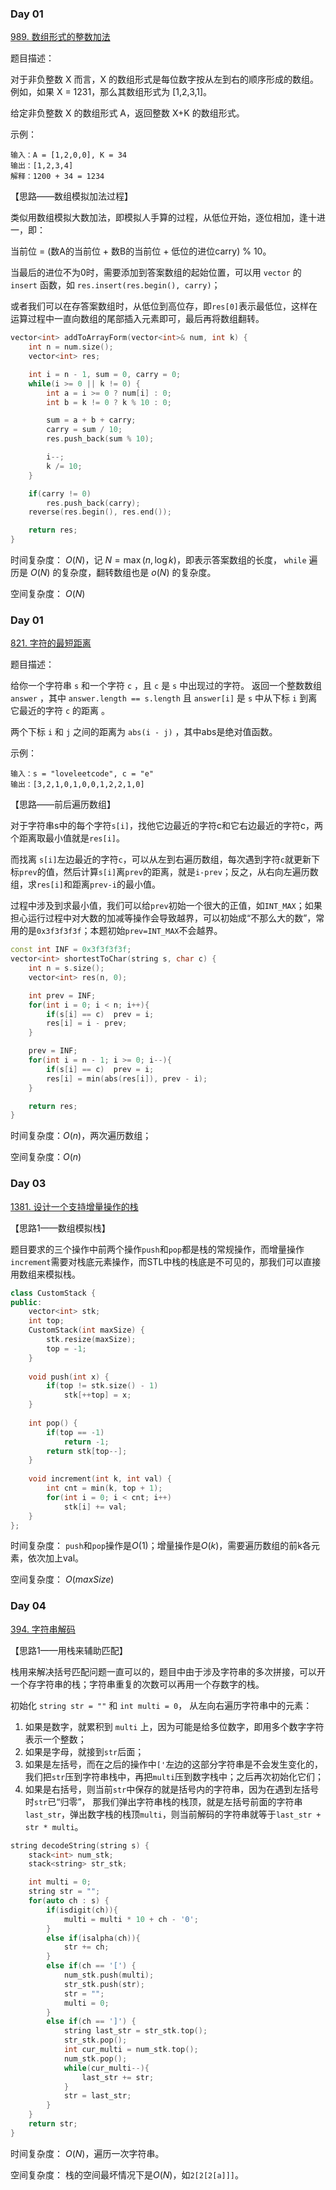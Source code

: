 ### Day 01

[989. 数组形式的整数加法](https://leetcode-cn.com/problems/add-to-array-form-of-integer/)

题目描述：

对于非负整数 X 而言，X 的数组形式是每位数字按从左到右的顺序形成的数组。例如，如果 X = 1231，那么其数组形式为 [1,2,3,1]。

给定非负整数 X 的数组形式 A，返回整数 X+K 的数组形式。

示例：

```
输入：A = [1,2,0,0], K = 34
输出：[1,2,3,4]
解释：1200 + 34 = 1234
```

【思路——数组模拟加法过程】

类似用数组模拟大数加法，即模拟人手算的过程，从低位开始，逐位相加，逢十进一，即：

 当前位 = (数A的当前位 + 数B的当前位 + 低位的进位carry) % 10。
 
 当最后的进位不为0时，需要添加到答案数组的起始位置，可以用 `vector` 的 `insert` 函数，如 `res.insert(res.begin(), carry)`；
 
 或者我们可以在存答案数组时，从低位到高位存，即`res[0]`表示最低位，这样在运算过程中一直向数组的尾部插入元素即可，最后再将数组翻转。


```c++
vector<int> addToArrayForm(vector<int>& num, int k) {
    int n = num.size();
    vector<int> res;

    int i = n - 1, sum = 0, carry = 0;
    while(i >= 0 || k != 0) {
        int a = i >= 0 ? num[i] : 0;
        int b = k != 0 ? k % 10 : 0;

        sum = a + b + carry;
        carry = sum / 10;
        res.push_back(sum % 10);

        i--;
        k /= 10;
    }

    if(carry != 0)
        res.push_back(carry);
    reverse(res.begin(), res.end());

    return res;
}
```

时间复杂度： $O(N)$，记 $N= \max(n, \log k)$，即表示答案数组的长度， `while` 遍历是 $O(N)$ 的复杂度，翻转数组也是 $o(N)$ 的复杂度。

空间复杂度： $O(N)$

### Day 01

[821. 字符的最短距离](https://leetcode-cn.com/problems/shortest-distance-to-a-character/)

题目描述：

给你一个字符串 `s` 和一个字符 `c` ，且 `c` 是 `s` 中出现过的字符。
返回一个整数数组 `answer` ，其中 `answer.length == s.length` 且 `answer[i]` 是 `s` 中从下标 `i` 到离它最近的字符 `c` 的距离 。

两个下标 `i` 和 `j` 之间的距离为 `abs(i - j)` ，其中abs是绝对值函数。

示例：

```
输入：s = "loveleetcode", c = "e"
输出：[3,2,1,0,1,0,0,1,2,2,1,0]
```

【思路——前后遍历数组】

对于字符串s中的每个字符`s[i]`，找他它边最近的字符c和它右边最近的字符c，两个距离取最小值就是`res[i]`。

而找离 `s[i]`左边最近的字符`c`，可以从左到右遍历数组，每次遇到字符`c`就更新下标`prev`的值，然后计算`s[i]`离`prev`的距离，就是`i-prev`；反之，从右向左遍历数组，求`res[i]`和距离`prev-i`的最小值。

过程中涉及到求最小值，我们可以给`prev`初始一个很大的正值，如`INT_MAX`；如果担心运行过程中对大数的加减等操作会导致越界，可以初始成“不那么大的数”，常用的是`0x3f3f3f3f`；本题初始`prev=INT_MAX`不会越界。

```c++
const int INF = 0x3f3f3f3f;
vector<int> shortestToChar(string s, char c) {
    int n = s.size();
    vector<int> res(n, 0);

    int prev = INF;
    for(int i = 0; i < n; i++){
        if(s[i] == c)  prev = i;
        res[i] = i - prev;
    }

    prev = INF;
    for(int i = n - 1; i >= 0; i--){
        if(s[i] == c)  prev = i;
        res[i] = min(abs(res[i]), prev - i);
    }

    return res;
}
```

时间复杂度：$O(n)$，两次遍历数组；

空间复杂度：$O(n)$

### Day 03

[1381. 设计一个支持增量操作的栈](https://leetcode-cn.com/problems/design-a-stack-with-increment-operation/)


【思路1——数组模拟栈】

题目要求的三个操作中前两个操作`push`和`pop`都是栈的常规操作，而增量操作`increment`需要对栈底元素操作，而STL中栈的栈底是不可见的，那我们可以直接用数组来模拟栈。

```c++
class CustomStack {
public:
    vector<int> stk;
    int top;
    CustomStack(int maxSize) {
        stk.resize(maxSize);
        top = -1;
    }
    
    void push(int x) {
        if(top != stk.size() - 1)
            stk[++top] = x;
    }
    
    int pop() {
        if(top == -1)
            return -1;
        return stk[top--];
    }
    
    void increment(int k, int val) {
        int cnt = min(k, top + 1);
        for(int i = 0; i < cnt; i++)
            stk[i] += val;
    }
};
```

时间复杂度： `push`和`pop`操作是$O(1)$；增量操作是$O(k)$，需要遍历数组的前k各元素，依次加上val。

空间复杂度： $O(maxSize)$



### Day 04

[394. 字符串解码](https://leetcode-cn.com/problems/decode-string/)


【思路1——用栈来辅助匹配】

栈用来解决括号匹配问题一直可以的，题目中由于涉及字符串的多次拼接，可以开一个存字符串的栈；字符串重复的次数可以再用一个存数字的栈。

初始化 `string str = ""` 和 `int multi = 0`， 从左向右遍历字符串中的元素：

1. 如果是数字，就累积到 `multi` 上，因为可能是给多位数字，即用多个数字字符表示一个整数；
2. 如果是字母，就接到`str`后面；
3. 如果是左括号，而在之后的操作中`['`左边的这部分字符串是不会发生变化的，我们把`str`压到字符串栈中，再把`multi`压到数字栈中；之后再次初始化它们；
4. 如果是右括号，则当前`str`中保存的就是括号内的字符串，因为在遇到左括号时`str`已“归零”， 那我们弹出字符串栈的栈顶，就是左括号前面的字符串`last_str`，弹出数字栈的栈顶`multi`，则当前解码的字符串就等于`last_str + str * multi`。

```c++
string decodeString(string s) {
    stack<int> num_stk;
    stack<string> str_stk;

    int multi = 0;
    string str = "";
    for(auto ch : s) {
        if(isdigit(ch)){
            multi = multi * 10 + ch - '0';
        }
        else if(isalpha(ch)){
            str += ch;
        }
        else if(ch == '[') {
            num_stk.push(multi);
            str_stk.push(str);
            str = "";
            multi = 0;
        }
        else if(ch == ']') {
            string last_str = str_stk.top();
            str_stk.pop();
            int cur_multi = num_stk.top();
            num_stk.pop();
            while(cur_multi--){
                last_str += str;
            }
            str = last_str;
        }
    }
    return str;
}
```

时间复杂度： $O(N)$，遍历一次字符串。

空间复杂度： 栈的空间最坏情况下是$O(N)$，如`2[2[2[a]]]`。